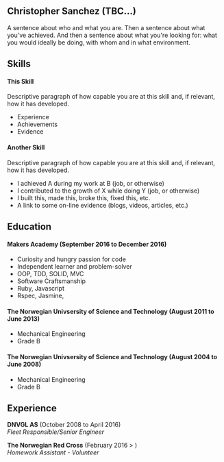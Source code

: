 ## Christopher Sanchez (TBC...)

A sentence about who and what you are. Then a sentence about what you've achieved. And then a sentence about what you're looking for: what you would ideally be doing, with whom and in what environment.

## Skills

#### This Skill

Descriptive paragraph of how capable you are at this skill and, if relevant, how it has developed.

- Experience
- Achievements
- Evidence

#### Another Skill

Descriptive paragraph of how capable you are at this skill and, if relevant, how it has developed.

- I achieved A during my work at B (job, or otherwise)
- I contributed to the growth of X while doing Y (job, or otherwise)
- I built this, made this, broke this, fixed this, etc.
- A link to some on-line evidence (blogs, videos, articles, etc.)

## Education

#### Makers Academy (September 2016 to December 2016)

- Curiosity and hungry passion for code
- Independent learner and problem-solver
- OOP, TDD, SOLID, MVC
- Software Craftsmanship
- Ruby, Javascript
- Rspec, Jasmine,

#### The Norwegian Univsersity of Science and Technology (August 2011 to June 2013)

- Mechanical Engineering 
- Grade B

#### The Norwegian Univsersity of Science and Technology (August 2004 to June 2008)

- Mechanical Engineering 
- Grade B


## Experience

**DNVGL AS** (October 2008 to April 2016)    
*Fleet Responsible/Senior Engineer*  

**The Norwegian Red Cross** (February 2016 > )    
*Homework Assistant - Volunteer*  